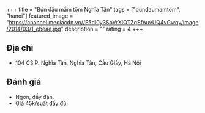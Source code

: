 +++
title = "Bún đậu mắm tôm Nghĩa Tân"
tags = ["bundaumamtom", "hanoi"]
featured_image = "https://channel.mediacdn.vn//E5dI0y3SoVrXIOTZqSfAuvUQ4vGwqv/Image/2014/03/1_ebeae.jpg"
description = ""
rating = 4
+++

## Địa chỉ

- 104 C3 P. Nghĩa Tân, Nghĩa Tân, Cầu Giấy, Hà Nội

## Đánh giá

- Ngon, đầy đặn.
- Giá 45k/suất đẩy đủ.

